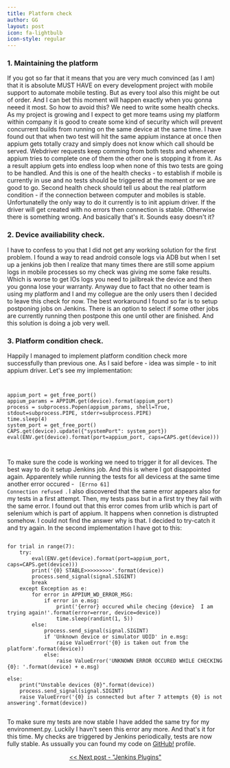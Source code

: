 ```yaml
---
title: Platform check
author: GG
layout: post
icon: fa-lightbulb
icon-style: regular
---
```


<h3>1. Maintaining the platform</h3>

If you got so far that it means that you are very much convinced (as I am) that it is absolute MUST HAVE on every development project with mobile support to automate mobile testing.
But as every tool also this might be out of order. And I can bet this moment will happen exactly when you gonna neeed it most. So how to avoid this? We need to write some health checks.
As my project is growing and I expect to get more teams using my platform within company it is good to create some kind of security which will prevent concurrent builds from running on the same device
at the same time. I have found out that when two test will hit the same appium instance at once then appium gets totally crazy and simply does not know which call should be served.
Webdriver requests keep comming from both tests and whenever appium tries to complete one of them the other one is stopping it from it. As a result appium gets into endless loop when none of
this two tests are going to be handled. And this is one of the health checks - to establish if mobile is currently in use and no tests should be triggered at the moment or we are good to go.
Second health check should tell us about the real platform condition - if the connection between computer and mobiles is stable. Unfortunatelly the only way to do it currently is to init appium driver.
If the driver will get created with no errors then connection is stable. Otherwise there is something wrong. And basically that's it. Sounds easy doesn't it?

<h3>2. Device availiability check.</h3>

I have to confess to you that I did not get any working solution for the first problem. I found a way to read android console logs via ADB but when I set up a jenkins job then I realize that many times there
are still some appium logs in mobile processes so my check was giving me some fake results. Which is worse to get IOs logs you need to jailbreak the device and then you gonna lose your warranty. Anyway
due to fact that no other team is using my platform and I and my collegue are the only users then I decided to leave this check for now. The best workaround I found so far is to setup postponing jobs on Jenkins.
There is an option to select if some other jobs are currently running then postpone this one until other are finished. And this solution is doing a job very well.


<h3>3. Platform condition check.</h3>

Happily I managed to implement platform condition check more successfully than previous one. As I said before - idea was simple - to init appium driver. Let's see my implementation:

 <pre><code>

appium_port = get_free_port()
appium_params = APPIUM.get(device).format(appium_port)
process = subprocess.Popen(appium_params, shell=True, stdout=subprocess.PIPE, stderr=subprocess.PIPE)
time.sleep(4)
system_port = get_free_port()
CAPS.get(device).update({"systemPort": system_port})
eval(ENV.get(device).format(port=appium_port, caps=CAPS.get(device)))

  </code></pre>

To make sure the code is working we need to trigger it for all devices. The best way to do it setup Jenkins job. And this is where I got disappointed again. Apparentely while running the tests for all devicess
at the same time another error occured - <code> [Errno 61] Connection refused </code>. I also discovered that the same error appears also for my tests in a first attempt. Then, my tests pass but in a first
try they fail with the same error. I found out that this error comes from urlib which is part of selenium which is part of appium. It happens when connetion is distrupted somehow. I could not find the answer
why is that. I decided to try-catch it and try again. In the second implementation I have got to this:

  <pre><code>
for trial in range(7):
    try:
        eval(ENV.get(device).format(port=appium_port, caps=CAPS.get(device)))
        print('{0} STABLE>>>>>>>>>'.format(device))
        process.send_signal(signal.SIGINT)
        break
    except Exception as e:
        for error in APPIUM_WD_ERROR_MSG:
            if error in e.msg:
                print('{error} occured while checing {device}  I am trying again!'.format(error=error, device=device))
                time.sleep(randint(1, 5))
        else:
            process.send_signal(signal.SIGINT)
            if 'Unknown device or simulator UDID' in e.msg:
                raise ValueError('{0} is taken out from the platform'.format(device))
            else:
                raise ValueError('UNKNOWN ERROR OCCURED WHILE CHECKING {0}: '.format(device) + e.msg)

else:
    print("Unstable devices {0}".format(device))
    process.send_signal(signal.SIGINT)
    raise ValueError('{0} is connected but after 7 attempts {0} is not answering'.format(device))
   </code></pre>

To make sure my tests are now stable I have added the same try for my environment.py. Luckily I havn't seen this error any more. 
And that's it for this time. My checks are triggered by Jenkins periodically, tests are now fully stable. 
As ussually you can found my code on <a href="https://github.com/appiumator/appmation1">GitHub!</a> profile.

<center><a href="https://appiumator.github.io/2018/11/04/running-test-by-jenkins.html"><<<Previous post - "Running test by jenkins"</a>   </a> <a href="https://appiumator.github.io/2018/11/15/jenkins-plugins.html">Next post - "Jenkins Plugins"</a></center>